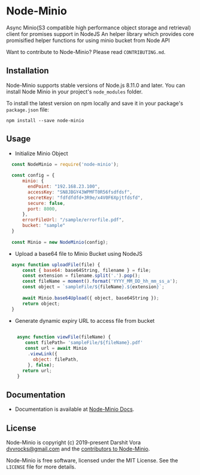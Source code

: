 # Node-Minio
Async Minio(S3 compatible high performance object storage and retrieval) client for promises support in NodeJS
An helper library which provides core promisified helper functions for using minio bucket from Node API

Want to contribute to Node-Minio? Please read `CONTRIBUTING.md`.

Installation
----------------------

Node-Minio supports stable versions of Node.js 8.11.0 and later. You can install
Node Minio in your project's `node_modules` folder.

To install the latest version on npm locally and save it in your package's
`package.json` file:

    npm install --save node-minio

## Usage
+ Initialize Minio Object
```javascript
  const NodeMinio = require('node-minio');
 
  const config = {
      minio: {
        endPoint: "192.168.23.100",
        accessKey: "SN8JBGY43WPMFT0R56fsdfdsf",
        secretKey: "fdfdfdfd+3R9e/x4V0F6Xpjtfdsfd",
        secure: false,
        port: 8000,
      },
      errorFileUrl: "/sample/errorfile.pdf",
      bucket: "sample"     
  }
 
  const Minio = new NodeMinio(config);
```

+ Upload a base64 file to Minio Bucket using NodeJS
```javascript
  async function uploadFile(file) {
      const { base64: base64String, filename } = file;
      const extension = filename.split('.').pop();
      const fileName = moment().format('YYYY_MM_DD_hh_mm_ss_a');
      const object = `sampleFile/${fileName}.${extension}`;
 
      await Minio.base64Upload({ object, base64String });
      return object;
  }
```
+ Generate dynamic expiry URL to access file from bucket
```javascript
   
    async function viewFile(fileName) {
       const filePath= 'sampleFile/${fileName}.pdf'
       const url = await Minio
        .viewLink({
          object: filePath,
        }, false);
      return url;
    }
```


## Documentation
+ Documentation is available at [Node-Minio Docs](https://darshitvvora.github.io/node-minio/index.html).

## License

Node-Minio is copyright (c) 2019-present Darshit Vora <dvvrocks@gmail.com> and
the [contributors to Node-Minio](https://github.com/darshitvvora/node-minio/graphs/contributors).

Node-Minio is free software, licensed under the MIT License. See the
`LICENSE` file for more details.